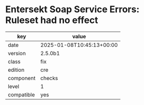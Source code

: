 [//]: # (werk v2)
# Entersekt Soap Service Errors: Ruleset had no effect

key        | value
---------- | ---
date       | 2025-01-08T10:45:13+00:00
version    | 2.5.0b1
class      | fix
edition    | cre
component  | checks
level      | 1
compatible | yes
